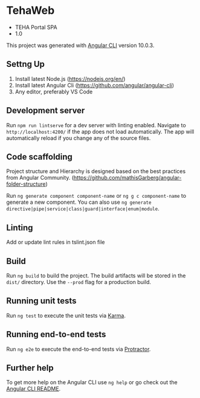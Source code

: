 # TehaWeb

* TEHA Portal SPA
* 1.0

This project was generated with [Angular CLI](https://github.com/angular/angular-cli) version 10.0.3.


## Settng Up

1. Install latest Node.js (https://nodejs.org/en/)
2. Install latest Angular Cli (https://github.com/angular/angular-cli)
3. Any editor, preferably VS Code

## Development server

Run `npm run lintserve` for a dev server with linting enabled. Navigate to `http://localhost:4200/` if the app does not load automatically. The app will automatically reload if you change any of the source files.

## Code scaffolding

Project structure and Hierarchy is designed based on the best practices from Angular Community. (https://github.com/mathisGarberg/angular-folder-structure)

Run `ng generate component component-name` or `ng g c component-name` to generate a new component. You can also use `ng generate directive|pipe|service|class|guard|interface|enum|module`.

## Linting

Add or update lint rules in tslint.json file

## Build

Run `ng build` to build the project. The build artifacts will be stored in the `dist/` directory. Use the `--prod` flag for a production build.

## Running unit tests

Run `ng test` to execute the unit tests via [Karma](https://karma-runner.github.io).

## Running end-to-end tests

Run `ng e2e` to execute the end-to-end tests via [Protractor](http://www.protractortest.org/).

## Further help

To get more help on the Angular CLI use `ng help` or go check out the [Angular CLI README](https://github.com/angular/angular-cli/blob/master/README.md).
